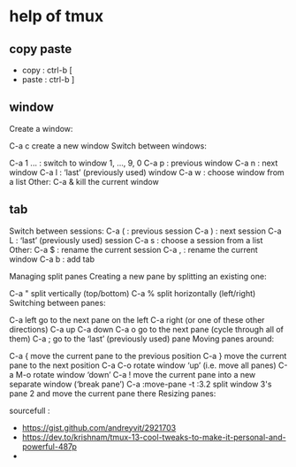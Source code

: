 # help of tmux
## copy paste
- copy : ctrl-b [
- paste : ctrl-b ]
## window
Create a window:

C-a c          create a new window
Switch between windows:

C-a 1 ...  :    switch to window 1, ..., 9, 0
C-a p      :    previous window
C-a n      :    next window
C-a l      :    ‘last’ (previously used) window
C-a w      :    choose window from a list
Other:
C-a &          kill the current window


## tab
Switch between sessions:
C-a (     :    previous session
C-a )     :    next session
C-a L     :    ‘last’ (previously used) session
C-a s     :    choose a session from a list
Other:
C-a $     :    rename the current session
C-a ,     :    rename the current window
C-a b     :    add tab



Managing split panes
Creating a new pane by splitting an existing one:

C-a "          split vertically (top/bottom)
C-a %          split horizontally (left/right)
Switching between panes:

C-a left       go to the next pane on the left
C-a right      (or one of these other directions)
C-a up
C-a down
C-a o          go to the next pane (cycle through all of them)
C-a ;          go to the ‘last’ (previously used) pane
Moving panes around:

C-a {          move the current pane to the previous position
C-a }          move the current pane to the next position
C-a C-o        rotate window ‘up’ (i.e. move all panes)
C-a M-o        rotate window ‘down’
C-a !          move the current pane into a new separate
               window (‘break pane’)
C-a :move-pane -t :3.2
               split window 3's pane 2 and move the current pane there
Resizing panes:


sourcefull :
- https://gist.github.com/andreyvit/2921703
- https://dev.to/krishnam/tmux-13-cool-tweaks-to-make-it-personal-and-powerful-487p
- 
